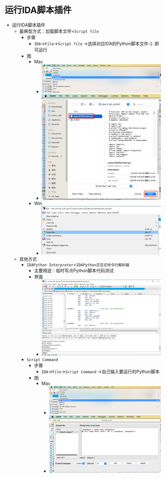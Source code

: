 # 运行IDA脚本插件

* 运行IDA脚本插件
  * 最典型方式：加载脚本文件=`Script file`
    * 步骤
      * `IDA`->`File`->`Script file` ->选择对应IDA的Python脚本文件-》即可运行
    * 图
      * Mac
        * ![ida_script_file_mac](../assets/img/ida_script_file_mac.png)
        * ![script_file_choose_py](../assets/img/script_file_choose_py.png)
      * Win
        * ![ida_script_file_win](../assets/img/ida_script_file_win.jpg)
  * 其他方式
    * `IDAPython Interpreter`=`IDAPython交互式命令行解析器`
      * 主要用途：临时写点Python脚本代码测试
      * 界面
        * ![ida_idapython_interpreter_win](../assets/img/ida_idapython_interpreter_win.jpg)
    * `Script Command`
      * 步骤
        * `IDA`->`File`->`Script Command` ->自己输入要运行的Python脚本
      * 图
        * Mac
          * ![ida_script_command_mac](../assets/img/ida_script_command_mac.png)
          * ![script_command_py_code](../assets/img/script_command_py_code.png)
